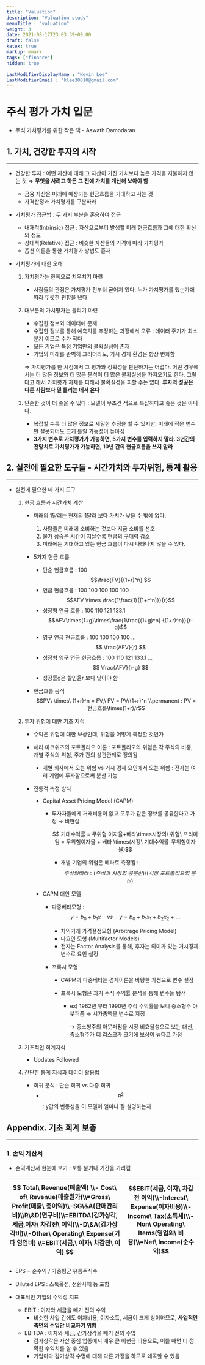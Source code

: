 ```yaml
---
title: "Valuation"
description: "Valuation study"
menuTitle : "valuation"
weight: 3
date: 2021-08-17T23:03:39+09:00
draft: false
katex: true
markup: mmark
tags: ["finance"]
hidden: true

LastModifierDisplayName : "Kevin Lee"
LastModifierEmail : "klee30810@gmail.com"
---
```


# 주식 평가 가치 입문

- 주식 가치평가를 위한 작은 책 - Aswath Damodaran



## 1. 가치, 건강한 투자의 시작

---

- 건강한 투자 : 어떤 자산에 대해 그 자산이 가진 가치보다 높은 가격을 지불하지 않는 것 ⇒ **무엇을 사려고 하든 그 전에 가치를 계산해 보아야 함**

  - 금융 자산은 미래에 예상되는 현금흐름을 기대하고 사는 것
  - 가격산정과 가치평가를 구분하라

- 가치평가 접근법 : 두 가지 부분을 혼용하여 접근

  - 내재적(Intrinsic) 접근 : 자산으로부터 발생할 미래 현금흐름과 그에 대한 확신의 정도
  - 상대적(Relative) 접근 : 비슷한 자산들의 가격에 따라 가치평가
  - 옵션 이론을 통한 가치평가 방법도 존재

- 가치평가에 대한 오해

  1. 가치평가는 한쪽으로 치우치기 마련 

     - 사람들의 관점은 가치평가 전부터 굳어져 있다. 누가 가치평가를 했는가에 따라 뚜렷한 편향을 낸다

  2. 대부분의 가치평가는 틀리기 마련

     - 수집한 정보와 데이터에 문제
     - 수집한 정보를 통해 예측치를 추정하는 과정에서 오류 : 데이터 주기가 최소 분기 이므로 수가 작다
     - 모든 기업은 특정 기업만의 불확실성이 존재
     - 기업의 미래를 완벽히 그리더라도, 거시 경제 환경은 항상 변화함

     ⇒ 가치평가를 한 시점에서 그 평가와 정확성을 판단하기는 어렵다. 어떤 경우에서는 더 많은 정보와 더 많은 분석이 더 많은 불확실성을 가져오기도 한다. 그렇다고 해서 가치평가 자체를 피해서 불확실성을 피할 수는 없다. **투자의 성공은 다른 사람보다 덜 틀리는 데서 온다**

  3. 단순한 것이 더 좋을 수 있다 : 모델이 무조건 적으로 복잡하다고 좋은 것은 아니다.
     - 복잡할 수록 더 많은 정보로 세밀한 추정을 할 수 있지만, 미래에 작은 변수만 잘못되어도 크게 틀릴 가능성이 높아짐
     - **3가지 변수로 가치평가가 가능하면, 5가지 변수를 입력하지 말라. 3년간의 전망치로 가치평가가 가능하면, 10년 간의 현금흐름을 쓰지 말라**



## 2. 실전에 필요한 도구들 - 시간가치와 투자위험, 통계 활용

---

- 실전에 필요한 네 가지 도구

  1. 현금 흐름과 시간가치 계산

     - 미래의 1달러는 현재의 1달러 보다 가치가 낮을 수 밖에 없다.

       1. 사람들은 미래에 소비하는 것보다 지금 소비를 선호
       2. 물가 상승은 시간이 지날수록 현금의 구매력 감소
       3. 미래에는 기대하고 있는 현금 흐름이 다시 나타나지 않을 수 있다.

     - 5가지 현금 흐름

       - 단순 현금흐름 : 100 $$\frac{FV}{(1+r)^n} $$
       - 연금 현금흐름 : 100 100 100 100 100 $$AFV \times \frac{1\frac{1}{(1+r^n)}}{r}$$
       - 성장형 연금 흐름 : 100 110 121 133.1 $$AFV\times(1+g)\times\frac{1\frac{(1+g)^n} {(1+r)^n}}{r-g}$$
       - 영구 연금 현금흐름 : 100 100 100 100 ... $$ \frac{AFV}{r} $$
       - 성장형 영구 연금 현금흐름 : 100 110 121 133.1 ... $$ \frac{AFV}{r-g} $$
       - 성장률g은 할인율r 보다 낮아야 함

     - 현금흐름 공식 $$PV\ \times\ (1+r)^n = FV,\ FV = PV/(1+r)^n \\permanent : PV = 현금흐름\times(1+r)/r$$

       

  2. 투자 위험에 대한 기초 지식

     - 수익은 위험에 대한 보상인데, 위험을 어떻게 측정할 것인가

     - 해리 마코위츠의 포트폴리오 이론 : 포트폴리오의 위험은 각 주식의 비중, 개별 주식의 위험, 주가 간의 상관관꼐로 정의됨

       - 개별 회사에서 오는 위험 vs 거시 경제 요인에서 오는 위험 : 전자는 여러 기업에 투자함으로써 분산 가능

     - 전통적 측정 방식

       - Capital Asset Pricing Model (CAPM) 

         - 투자자들에게 거래비용이 없고 모두가 같은 정보를 공유한다고 가정 → 비현실

           $$ 기대수익률 = 무위험 이자율+베타\times시장의\ 위험\ 프리미엄 = 무위험이자율 + 베타 \times(시장\ 기대수익률-무위험이자율)$$

           - 개별 기업의 위험은 베타로 측정됨 : $$ 주식의 베타 : (주식과\ 시장의\ 공분산)/(시장\ 포트폴리오의\ 분산)$$

       - CAPM 대안 모델

         - 다중베타모형 : $$y=b_0+b_1x\quad vs\quad y=b_0+b_1x_1+b_2x_2+... $$

           - 차익거래 가격졀정모형 (Arbitrage Pricing Model)
           - 다요인 모형 (Multifactor Models)
           - 전자는 Factor Analysis를 통해, 후자는 의미가 있는 거시경제 변수로 요인 설정

         - 프록시 모형

           - CAPM과 다중베타는 경제이론을 바탕한 가정으로 변수 설정

           - 프록시 모형은 과거 주식 수익률 분석을 통해 변수들 탐색

             - ex) 1962년 부터 1990년 주식 수익률을 보니 중소형주 아웃퍼폼 ⇒ 시가총액을 변수로 지정

               → 중소형주의 아웃퍼펌을 시장 비효율성으로 보는 대신, 중소형주가 더 리스크가 크기에 보상이 높다고 가정

               

  3. 기초적인 회계지식

     - Updates Followed

       

  4. 간단한 통계 지식과 데이터 활용법

     - 회귀 분석 : 단순 회귀 vs 다중 회귀
       - $$R^2$$ : y갑의 변동성을 이 모델이 얼마나 잘 설명하는지



## Appendix. 기초 회계 보충

---

### 1. 손익 계산서

- 손익계산서 한눈에 보기 : 보통 분기나 기간을 가리킴

| $$ Total\ Revenue(매출액) \\- Cost\ of\ Revenue(매출원가)\\=Gross\ Profit(매출\ 총이익)\\-SG\&A(판매관리비)\\R\&D(연구비)\\=EBITDA(감가상각,세금,이자\ 차감전\ 이익)\\-D\&A(감가상각비)\\-Other\ Operating\ Expense(기타 영업비) \\=EBIT(세금,\ 이자\ 차감전\ 이익) $$ | $$EBIT(세금, 이자\ 차감전 이익)\\-Interest\ Expense(이자비용)\\-Income\ Tax(소득세)\\-Non\ Operating\ Items(영업외\ 비용)\\=Net\ Income(순수익)$$ |
| ------------------------------------------------------------ | ------------------------------------------------------------ |

- EPS = 순수익 / 가중평균 유통주식수
- Diluted EPS : 스톡옵션, 전환사채 등 포함

- 대표적인 기업의 수익성 지표
  - EBIT : 이자와 세금을 빼기 전의 수익
    - 비슷한 사업 간에도 이자비용, 이자소득, 세금이 크게 상이하므로, **사업적인 측면의 수입만 비교하기 위함**
  - EBITDA : 이자와 세금, 감가상각을 빼기 전의 수입
    - 감가상각은 자산 중심 업종에서 매우 큰 비현금 비용으로, 이를 빼면 더 정확한 수익치를 알 수 있음
    - 기업마다 감가상각 수명에 대해 다른 가정을 하므로 왜곡할 수 있음





















